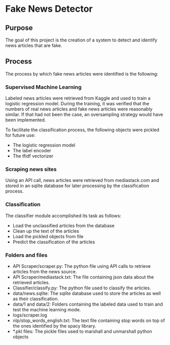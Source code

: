 # Fake News Detector

## Purpose

The goal of this project is the creation of a system to detect and identify news articles that are fake.

## Process

The process by which fake news articles were identified is the following:

### Supervised Machine Learning

Labeled news articles were retrieved from Kaggle and used to train a logistic regression model. During the training, it was verified that the numbers of real news articles and fake news articles were reasonably similar. If that had not been the case, an oversampling strategy would have been implemented. 

To facilitate the classification process, the following objects were pickled for future use:

* The logistic regression model
* The label encoder
* The tfidf vectorizer

###  Scraping news sites

Using an API call, news articles were retrieved from mediastack.com and stored in an sqlite database for later processing by the classification process.

### Classification

The classifier module accomplished its task as follows:

* Load the unclassified articles from the database
* Clean up the text of the articles
* Load the pickled objects from file
* Predict the classification of the articles

### Folders and files

* API Scraper/scraper.py: The python file using API calls to retrieve articles from the news source.
* API Scraper/mediastack.txt: The file containing json data about the retrieved articles.
* Classifier/classify.py: The python file used to classify the articles.
* data/news.sqlite: The sqlite database used to store the articles as well as their classification.
* data/1 and data/2: Folders containing the labeled data used to train and test the machine learning mode.
* logs/scraper.log
* nlp/stop_words_english.txt: The text file containing stop words on top of the ones identified by the spacy library.
* *.pkl files: The pickle files used to marshall and unmarshall python objects
